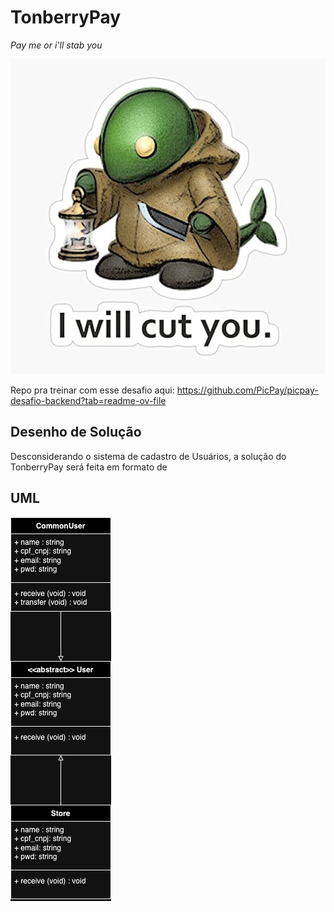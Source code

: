 # TonberryPay

*Pay me or i'll stab you*

![tonberrypay](./doc/tonberry.jpg)


Repo pra treinar com esse desafio aqui: https://github.com/PicPay/picpay-desafio-backend?tab=readme-ov-file

## Desenho de Solução
Desconsiderando o sistema de cadastro de Usuários, a solução do TonberryPay será feita em formato de 

## UML
![tonberrypay_UML](./doc/TonberryPay_UML.png)
